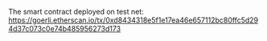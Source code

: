 The smart contract deployed on test net: https://goerli.etherscan.io/tx/0xd8434318e5f1e17ea46e657112bc80ffc5d294d37c073c0e74b485956273d173
